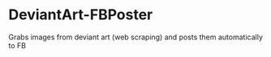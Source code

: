 # DeviantArt-FBPoster
Grabs images from deviant art (web scraping) and posts them automatically to FB
